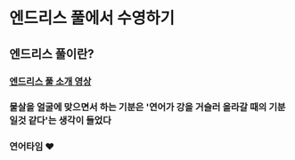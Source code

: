 # 엔드리스 풀에서 수영하기

## 엔드리스 풀이란?

### [엔드리스 풀 소개 영상](https://serviceapi.nmv.naver.com/flash/convertIframeTag.nhn?vid=CF391C75BA95AB4D6AD675557D70711EABEE&outKey=V129afedcacf05352b8ae56c6a3282113cd28c5df2d5f0260f79456c6a3282113cd28&width=544&height=306)

### 물살을 얼굴에 맞으면서 하는 기분은 '연어가 강을 거슬러 올라갈 때의 기분일것 같다'는 생각이 들었다

### 연어타임 :heart:
